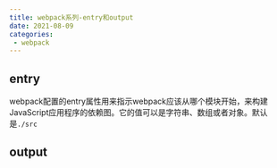 ```yaml
---
title: webpack系列-entry和output
date: 2021-08-09
categories: 
 - webpack
---
```


## entry
webpack配置的entry属性用来指示webpack应该从哪个模块开始，来构建JavaScript应用程序的依赖图。它的值可以是字符串、数组或者对象。默认是`./src`


## output
